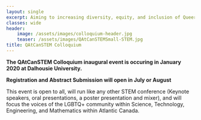 ```yaml
---
layout: single
excerpt: Aiming to increasing diversity, equity, and inclusion of Queer folks in STEM across Atlantic Canada (and Beyond!)
classes: wide
header:
    image: /assets/images/colloquium-header.jpg
    teaser: /assets/images/QAtCanSTEMSmall-STEM.jpg
title: QAtCanSTEM Colloquium
---
```


**The QAtCanSTEM Colloquium inaugural event is occuring in January 2020 at Dalhousie University.**

**Registration and Abstract Submission will open in July or August**

This event is open to all, will run like any other STEM conference (Keynote speakers, oral presentations, a poster presentation and mixer), and will focus the voices of the LGBTQ+ community within Science, Technology, Engineering, and Mathematics within Atlantic Canada.

